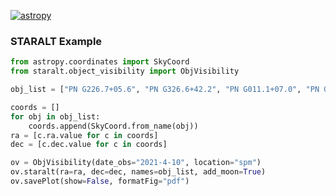 [![astropy](http://img.shields.io/badge/powered%20by-AstroPy-orange.svg?style=flat)](http://www.astropy.org/)

### STARALT Example

```python
from astropy.coordinates import SkyCoord
from staralt.object_visibility import ObjVisibility

obj_list = ["PN G226.7+05.6", "PN G326.6+42.2", "PN G011.1+07.0", "PN G208.5+33.2"]

coords = []
for obj in obj_list:
	coords.append(SkyCoord.from_name(obj))
ra = [c.ra.value for c in coords]
dec = [c.dec.value for c in coords]

ov = ObjVisibility(date_obs="2021-4-10", location="spm")
ov.staralt(ra=ra, dec=dec, names=obj_list, add_moon=True)
ov.savePlot(show=False, formatFig="pdf")
```

